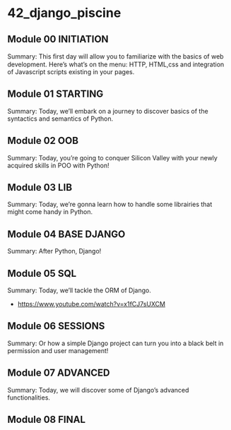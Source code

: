 # 42_django_piscine


## Module 00 INITIATION
Summary: This ﬁrst day will allow you to familiarize with the basics of web
development. Here’s what’s on the menu: HTTP, HTML,css and integration of Javascript
scripts existing in your pages.

## Module 01 STARTING
Summary: Today, we’ll embark on a journey to discover basics of the syntactics and
semantics of Python.

## Module 02 OOB
Summary: Today, you’re going to conquer Silicon Valley with your newly acquired
skills in POO with Python!

## Module 03 LIB
Summary: Today, we’re gonna learn how to handle some librairies that might come
handy in Python.

## Module 04 BASE DJANGO
Summary: After Python, Django!

## Module 05 SQL
Summary: Today, we’ll tackle the ORM of Django.
- https://www.youtube.com/watch?v=x1fCJ7sUXCM

## Module 06 SESSIONS
Summary: Or how a simple Django project can turn you into a black belt in permission and user management!

## Module 07 ADVANCED
Summary: Today, we will discover some of Django’s advanced functionalities.

## Module 08 FINAL

